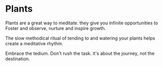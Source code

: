 # Plants
Plants are a great way to meditate. they give you infinite opportunities to Foster and observe, nurture and inspire growth. 

The slow methodical ritual of tending to and watering your plants helps create a meditative rhythm.

Embrace the tedium. Don't rush the task. it's about the journey, not the destination.